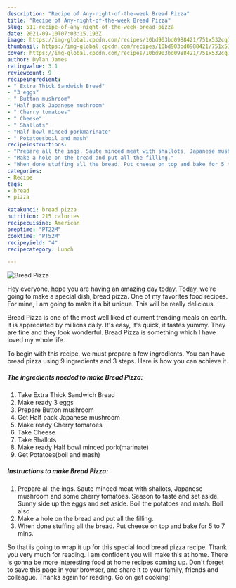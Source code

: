 ```yaml
---
description: "Recipe of Any-night-of-the-week Bread Pizza"
title: "Recipe of Any-night-of-the-week Bread Pizza"
slug: 511-recipe-of-any-night-of-the-week-bread-pizza
date: 2021-09-10T07:03:15.193Z
image: https://img-global.cpcdn.com/recipes/10bd903bd0988421/751x532cq70/bread-pizza-recipe-main-photo.jpg
thumbnail: https://img-global.cpcdn.com/recipes/10bd903bd0988421/751x532cq70/bread-pizza-recipe-main-photo.jpg
cover: https://img-global.cpcdn.com/recipes/10bd903bd0988421/751x532cq70/bread-pizza-recipe-main-photo.jpg
author: Dylan James
ratingvalue: 3.1
reviewcount: 9
recipeingredient:
- " Extra Thick Sandwich Bread"
- "3 eggs"
- " Button mushroom"
- "Half pack Japanese mushroom"
- " Cherry tomatoes"
- " Cheese"
- " Shallots"
- "Half bowl minced porkmarinate"
- " Potatoesboil and mash"
recipeinstructions:
- "Prepare all the ings. Saute minced meat with shallots, Japanese mushroom and some cherry tomatoes. Season to taste and set aside. Sunny side up the eggs and set aside. Boil the potatoes and mash. Boil also"
- "Make a hole on the bread and put all the filling."
- "When done stuffing all the bread. Put cheese on top and bake for 5 to 7 mins."
categories:
- Recipe
tags:
- bread
- pizza

katakunci: bread pizza 
nutrition: 215 calories
recipecuisine: American
preptime: "PT22M"
cooktime: "PT52M"
recipeyield: "4"
recipecategory: Lunch

---
```



![Bread Pizza](https://img-global.cpcdn.com/recipes/10bd903bd0988421/751x532cq70/bread-pizza-recipe-main-photo.jpg)

Hey everyone, hope you are having an amazing day today. Today, we're going to make a special dish, bread pizza. One of my favorites food recipes. For mine, I am going to make it a bit unique. This will be really delicious.

Bread Pizza is one of the most well liked of current trending meals on earth. It is appreciated by millions daily. It's easy, it's quick, it tastes yummy. They are fine and they look wonderful. Bread Pizza is something which I have loved my whole life.




To begin with this recipe, we must prepare a few ingredients. You can have bread pizza using 9 ingredients and 3 steps. Here is how you can achieve it.

<!--inarticleads1-->

##### The ingredients needed to make Bread Pizza:

1. Take  Extra Thick Sandwich Bread
1. Make ready 3 eggs
1. Prepare  Button mushroom
1. Get Half pack Japanese mushroom
1. Make ready  Cherry tomatoes
1. Take  Cheese
1. Take  Shallots
1. Make ready Half bowl minced pork(marinate)
1. Get  Potatoes(boil and mash)




<!--inarticleads2-->

##### Instructions to make Bread Pizza:

1. Prepare all the ings. Saute minced meat with shallots, Japanese mushroom and some cherry tomatoes. Season to taste and set aside. Sunny side up the eggs and set aside. Boil the potatoes and mash. Boil also
1. Make a hole on the bread and put all the filling.
1. When done stuffing all the bread. Put cheese on top and bake for 5 to 7 mins.




So that is going to wrap it up for this special food bread pizza recipe. Thank you very much for reading. I am confident you will make this at home. There is gonna be more interesting food at home recipes coming up. Don't forget to save this page in your browser, and share it to your family, friends and colleague. Thanks again for reading. Go on get cooking!
